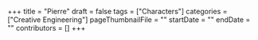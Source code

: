 +++
title = "Pierre"
draft = false
tags = ["Characters"]
categories = ["Creative Engineering"]
pageThumbnailFile = ""
startDate = ""
endDate = ""
contributors = []
+++
